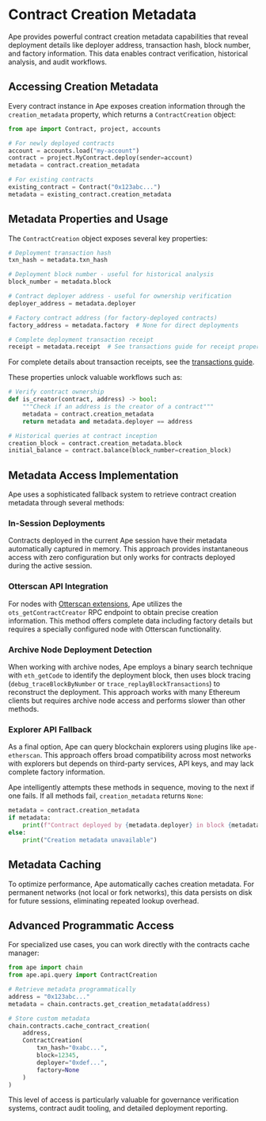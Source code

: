 # Contract Creation Metadata

Ape provides powerful contract creation metadata capabilities that reveal deployment details like deployer address, transaction hash, block number, and factory information.
This data enables contract verification, historical analysis, and audit workflows.

## Accessing Creation Metadata

Every contract instance in Ape exposes creation information through the `creation_metadata` property, which returns a `ContractCreation` object:

```python
from ape import Contract, project, accounts

# For newly deployed contracts
account = accounts.load("my-account")
contract = project.MyContract.deploy(sender=account)
metadata = contract.creation_metadata

# For existing contracts
existing_contract = Contract("0x123abc...")
metadata = existing_contract.creation_metadata
```

## Metadata Properties and Usage

The `ContractCreation` object exposes several key properties:

```python
# Deployment transaction hash
txn_hash = metadata.txn_hash

# Deployment block number - useful for historical analysis
block_number = metadata.block

# Contract deployer address - useful for ownership verification
deployer_address = metadata.deployer

# Factory contract address (for factory-deployed contracts)
factory_address = metadata.factory  # None for direct deployments

# Complete deployment transaction receipt
receipt = metadata.receipt  # See transactions guide for receipt properties
```

For complete details about transaction receipts, see the [transactions guide](./transactions.html).

These properties unlock valuable workflows such as:

```python
# Verify contract ownership
def is_creator(contract, address) -> bool:
    """Check if an address is the creator of a contract"""
    metadata = contract.creation_metadata
    return metadata and metadata.deployer == address

# Historical queries at contract inception
creation_block = contract.creation_metadata.block
initial_balance = contract.balance(block_number=creation_block)
```

## Metadata Access Implementation

Ape uses a sophisticated fallback system to retrieve contract creation metadata through several methods:

### In-Session Deployments

Contracts deployed in the current Ape session have their metadata automatically captured in memory.
This approach provides instantaneous access with zero configuration but only works for contracts deployed during the active session.

### Otterscan API Integration

For nodes with [Otterscan extensions](https://docs.otterscan.io/api-docs/ots-api), Ape utilizes the `ots_getContractCreator` RPC endpoint to obtain precise creation information.
This method offers complete data including factory details but requires a specially configured node with Otterscan functionality.

### Archive Node Deployment Detection

When working with archive nodes, Ape employs a binary search technique with `eth_getCode` to identify the deployment block, then uses block tracing (`debug_traceBlockByNumber` or `trace_replayBlockTransactions`) to reconstruct the deployment.
This approach works with many Ethereum clients but requires archive node access and performs slower than other methods.

### Explorer API Fallback

As a final option, Ape can query blockchain explorers using plugins like `ape-etherscan`.
This approach offers broad compatibility across most networks with explorers but depends on third-party services, API keys, and may lack complete factory information.

Ape intelligently attempts these methods in sequence, moving to the next if one fails.
If all methods fail, `creation_metadata` returns `None`:

```python
metadata = contract.creation_metadata
if metadata:
    print(f"Contract deployed by {metadata.deployer} in block {metadata.block}")
else:
    print("Creation metadata unavailable")
```

## Metadata Caching

To optimize performance, Ape automatically caches creation metadata.
For permanent networks (not local or fork networks), this data persists on disk for future sessions, eliminating repeated lookup overhead.

## Advanced Programmatic Access

For specialized use cases, you can work directly with the contracts cache manager:

```python
from ape import chain
from ape.api.query import ContractCreation

# Retrieve metadata programmatically
address = "0x123abc..."
metadata = chain.contracts.get_creation_metadata(address)

# Store custom metadata
chain.contracts.cache_contract_creation(
    address, 
    ContractCreation(
        txn_hash="0xabc...",
        block=12345,
        deployer="0xdef...",
        factory=None
    )
)
```

This level of access is particularly valuable for governance verification systems, contract audit tooling, and detailed deployment reporting.
